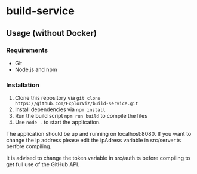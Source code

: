 # build-service

## Usage (without Docker)
### Requirements

- Git
- Node.js and npm

### Installation
1. Clone this repository via `git clone https://github.com/ExplorViz/build-service.git`
2. Install dependencies via `npm install`
3. Run the build script `npm run build` to compile the files
4. Use `node .` to start the application. 

The application should be up and running on localhost:8080. If you want to change the ip address please edit the ipAdress variable in src/server.ts berfore compiling.

It is advised to change the token variable in src/auth.ts before compiling to get full use of the GitHub API.
